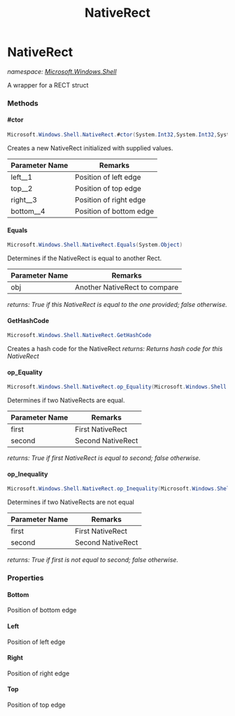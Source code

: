 ﻿---
title: NativeRect
---

# NativeRect
_namespace: [Microsoft.Windows.Shell](N-Microsoft.Windows.Shell.html)_

A wrapper for a RECT struct

### Methods

#### #ctor
```csharp
Microsoft.Windows.Shell.NativeRect.#ctor(System.Int32,System.Int32,System.Int32,System.Int32)
```
Creates a new NativeRect initialized with supplied values.

|Parameter Name|Remarks|
|--------------|-------|
|left__1|Position of left edge|
|top__2|Position of top edge|
|right__3|Position of right edge|
|bottom__4|Position of bottom edge|


#### Equals
```csharp
Microsoft.Windows.Shell.NativeRect.Equals(System.Object)
```
Determines if the NativeRect is equal to another Rect.

|Parameter Name|Remarks|
|--------------|-------|
|obj|Another NativeRect to compare|

_returns: True if this NativeRect is equal to the one provided; false otherwise._

#### GetHashCode
```csharp
Microsoft.Windows.Shell.NativeRect.GetHashCode
```
Creates a hash code for the NativeRect
_returns: Returns hash code for this NativeRect_

#### op_Equality
```csharp
Microsoft.Windows.Shell.NativeRect.op_Equality(Microsoft.Windows.Shell.NativeRect,Microsoft.Windows.Shell.NativeRect)
```
Determines if two NativeRects are equal.

|Parameter Name|Remarks|
|--------------|-------|
|first|First NativeRect|
|second|Second NativeRect|

_returns: True if first NativeRect is equal to second; false otherwise._

#### op_Inequality
```csharp
Microsoft.Windows.Shell.NativeRect.op_Inequality(Microsoft.Windows.Shell.NativeRect,Microsoft.Windows.Shell.NativeRect)
```
Determines if two NativeRects are not equal

|Parameter Name|Remarks|
|--------------|-------|
|first|First NativeRect|
|second|Second NativeRect|

_returns: True if first is not equal to second; false otherwise._



### Properties

#### Bottom
Position of bottom edge
#### Left
Position of left edge
#### Right
Position of right edge
#### Top
Position of top edge


